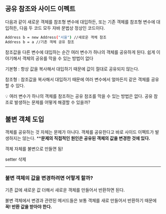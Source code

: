 ## 공유 참조와 사이드 이펙트

다음과 같이 새로운 객체를 참조형 변수에 대입하든, 또는 기존 객체를 참조형 변수에 대입하든, 다음 두 코드 모두 자바
문법상 정상인 코드이다.

```bash
Address b = new Address("서울") //새로운 객체 참조
Address b = a //기존 객체 공유 참조
```

참조값을 다른 변수에 대입하는 순간 여러 변수가 하나의 객체를 공유하게 된다. 
쉽게 이야기해서 객체의 공유를 막을 수 있는 방법이 없다

기본형 : 항상 값을 복사해서 대입하기 때문에 값이 절대로 공유되지 않는다.

참조형 : 참조값을 복사해서 대입하기 때문에 여러 변수에서 얼마든지 같은 객체를 공유할 수 있다.

<aside>
💡 여러 변수가 하나의 객체를 참조하는 공유 참조를 막을 수 있는 방법은 없다.
공유 참조로 발생하는 문제를 어떻게 해결할 수 있을까?
</aside>

## 불변 객체 도입

객체를 공유하는 것 자체는 문제가 아니다. 객체를 공유한다고
바로 사이드 이펙트가 발생하지는 않는다. ****문제의 직접적인 원인은 공유된 객체의 값을 변경한 것에 있다.**

객체 자체를 불변으로 만들면 됨!

setter 삭제

---

### 불변 객체의 값을 변경하려면 어떻게 할까?

기존 값에 새로운 값 더해서 새로운 객체를 만들어서 반환하면 된다.

불변 객체에서 변경과 관련된 메서드들은 보통 객체를 새로 만들어서 반환하기 때문에 ****꼭! 반환 값을 받아야 한다.****